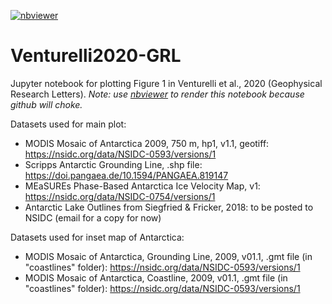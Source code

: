 [![nbviewer](https://img.shields.io/badge/jupyter_notebooks-nbviewer-purple.svg?style=flat-square)](http://nbviewer.jupyter.org/github/mrsiegfried/Venturelli2020-GRL/blob/master/plot_venturelli2020_fig1.ipynb)

# Venturelli2020-GRL
Jupyter notebook for plotting Figure 1 in Venturelli et al., 2020 (Geophysical Research Letters). *Note: use [nbviewer](http://nbviewer.jupyter.org/github/mrsiegfried/Venturelli2020-GRL/blob/master/plot_venturelli2020_fig1.ipynb) to render this notebook because github will choke.*

Datasets used for main plot:
* MODIS Mosaic of Antarctica 2009, 750 m, hp1, v1.1, geotiff: https://nsidc.org/data/NSIDC-0593/versions/1
* Scripps Antarctic Grounding Line, .shp file: https://doi.pangaea.de/10.1594/PANGAEA.819147
* MEaSUREs Phase-Based Antarctica Ice Velocity Map, v1: https://nsidc.org/data/NSIDC-0754/versions/1
* Antarctic Lake Outlines from Siegfried & Fricker, 2018: to be posted to NSIDC (email for a copy for now)

Datasets used for inset map of Antarctica:
 * MODIS Mosaic of Antarctica, Grounding Line, 2009, v01.1, .gmt file (in "coastlines" folder): https://nsidc.org/data/NSIDC-0593/versions/1
 * MODIS Mosaic of Antarctica, Coastline, 2009, v01.1, .gmt file (in "coastlines" folder): https://nsidc.org/data/NSIDC-0593/versions/1
